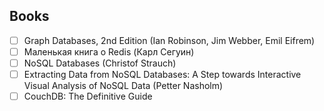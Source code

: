 
## Books

- [ ] Graph Databases, 2nd Edition (Ian Robinson, Jim Webber, Emil Eifrem)
- [ ] Маленькая книга о Redis (Карл Сегуин)
- [ ] NoSQL Databases (Christof Strauch)
- [ ] Extracting Data from NoSQL Databases: A Step towards Interactive Visual Analysis of NoSQL Data (Petter Nasholm)
- [ ] CouchDB: The Definitive Guide
